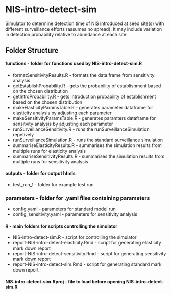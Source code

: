 # NIS-intro-detect-sim

Simulator to determine detection time of NIS introduced at seed site(s) with different surveillance efforts (assumes no spread). 
It may include variation in detection probability relative to abundance at each site. 

## Folder Structure

#### functions - folder for functions used by NIS-intro-detect-sim.R
  * formatSensitivityResults.R - formats the data frame from sensitivity analysis
  * getEstablishProbability.R - gets the probability of establishment based on the chosen distribution
  * getIntroProbability.R - gets introduction probability of establishment based on the chosen distribution
  * makeElasticityParamsTable.R - generates parameter dataframe for elasticity analysis by adjusting each parameter
  * makeSensitivityParamsTable.R - generates paramters dataframe for sensitvity analysis by adjusting each parameter
  * runSurveillanceSensitivity.R - runs the runSurveillanceSimulation repetively 
  * runSurveillanceSimulation.R -  runs the standard surveillance simulation
  * summariseElasticityResults.R - summarises the simulation results from multiple runs for elasticity analysis 
  * summariseSensitivityResults.R - summarises the simulation results from multiple runs for sensitivity analysis 

#### outputs - folder for output htmls
  * test_run_1 - folder for example test run
  
### parameters - folder for .yaml files containing parameters
  * config.yaml - parameters for standard model run
  * config_sensitivity.yaml - parameters for sensitivity analysis

#### R - main folders for scripts controlling the simulator
  * NIS-intro-detect-sim.R - script for controlling the simulator
  * report-NIS-intro-detect-elasticity.Rmd - script for generating elasticity mark down report
  * report-NIS-intro-detect-sensitivity.Rmd - script for generating sensitivity mark down report
  * report-NIS-intro-detect-sim.Rmd - script for generating standard mark down report
  
#### NIS-intro-detect-sim.Rproj - file to load before opening NIS-intro-detect-sim.R 